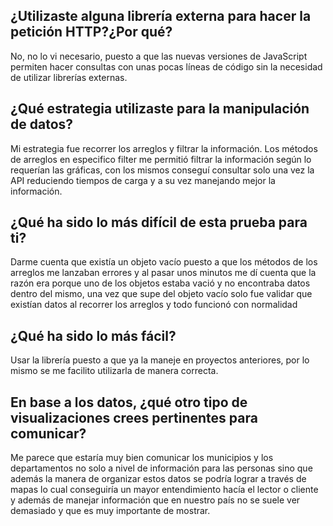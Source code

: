 ## ¿Utilizaste alguna librería externa para hacer la petición HTTP?¿Por qué?

No, no lo vi necesario, puesto a que las nuevas versiones de JavaScript permiten hacer consultas con unas pocas líneas de código sin la necesidad de utilizar librerías externas.

## ¿Qué estrategia utilizaste para la manipulación de datos?

Mi estrategia fue recorrer los arreglos y filtrar la información. Los métodos de arreglos en especifico filter me permitió filtrar la información según lo requerían las gráficas, con los mismos conseguí consultar solo una vez la API reduciendo tiempos de carga y a su vez manejando mejor la información.

## ¿Qué ha sido lo más difícil de esta prueba para ti?

Darme cuenta que existía un objeto vacío puesto a que los métodos de los arreglos me lanzaban errores y al pasar unos minutos me dí cuenta que la razón era porque uno de los objetos estaba vació y no encontraba datos dentro del mismo, una vez que supe del objeto vacío solo fue validar que existían datos al recorrer los arreglos y todo funcionó con normalidad 

## ¿Qué ha sido lo más fácil?

Usar la librería puesto a que ya la maneje en proyectos anteriores, por lo mismo se me facilito utilizarla de manera correcta.

## En base a los datos, ¿qué otro tipo de visualizaciones crees pertinentes para comunicar?

Me parece que estaría muy bien comunicar los municipios y los departamentos no solo a nivel de información para las personas sino que además la manera de organizar estos datos se podría lograr a través de mapas lo cual conseguiría un mayor entendimiento hacía el lector o cliente y además de manejar información que en nuestro país no se suele ver demasiado y que es muy importante de mostrar.